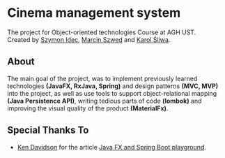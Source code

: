 # Cinema management system
The project for Object-oriented technologies Course at AGH UST.
<br/>
Created by [Szymon Idec](https://github.com/kappa243), [Marcin Szwed](https://github.com/mrszwed) and [Karol Śliwa](https://github.com/karolsliwa).

## About

The main goal of the project, was to implement previously learned technologies **(JavaFX, RxJava, Spring)** and design patterns **(MVC, MVP)** into the project, as well as use tools to support object-relational mapping **(Java Persistence API)**, writing tedious parts of code **(lombok)** and improving the visual quality of the product **(MaterialFx)**.

## Special Thanks To

- [Ken Davidson](https://github.com/kenjdavidson) for the article [Java FX and Spring Boot playground](https://kenjdavidson.com/writing/2022/03/21/javafx-and-spring-boot).